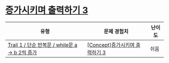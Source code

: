 # [증가시키며 출력하기 3](https://www.codetree.ai/trails/complete/curated-cards/intro-increase-and-print-3)

|유형|문제 경험치|난이도|
|---|---|---|
|[Trail 1 / 단순 반복문 / while문 a → b 2씩 증가](https://www.codetree.ai/trail-info/novice-low/)|[[Concept]증가시키며 출력하기 3](https://www.codetree.ai/trails/complete/curated-cards/intro-increase-and-print-3/)|쉬움|

